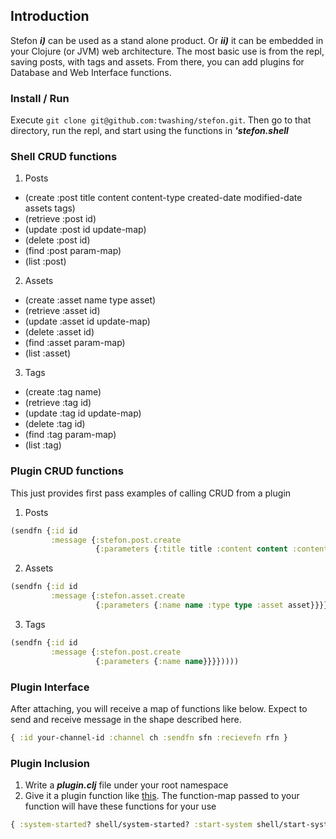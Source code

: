 ## Introduction 

Stefon ***i)*** can be used as a stand alone product. Or ***ii)*** it can be embedded in your Clojure (or JVM) web architecture. The most basic use is from the repl, saving posts, with tags and assets. From there, you can add plugins for Database and Web Interface functions.


### Install / Run 
Execute `git clone git@github.com:twashing/stefon.git`. Then go to that directory, run the repl, and start using the functions in ***'stefon.shell***


### Shell CRUD functions
1. Posts
  * (create :post title content content-type created-date modified-date assets tags)
  * (retrieve :post id)
  * (update :post id update-map)
  * (delete :post id)
  * (find :post param-map)
  * (list :post)
2. Assets
  * (create :asset name type asset)
  * (retrieve :asset id)
  * (update :asset id update-map)
  * (delete :asset id)
  * (find :asset param-map)
  * (list :asset)
3. Tags
  * (create :tag name)
  * (retrieve :tag id)
  * (update :tag id update-map)
  * (delete :tag id)
  * (find :tag param-map)
  * (list :tag)


### Plugin CRUD functions

This just provides first pass examples of calling CRUD from a plugin

1. Posts

```clojure
(sendfn {:id id
         :message {:stefon.post.create
                   {:parameters {:title title :content content :content-type content-type :created-date cdate :modified-date mdate :assets [] :tags []}}}}))))
```

2. Assets

```clojure
(sendfn {:id id
         :message {:stefon.asset.create
                   {:parameters {:name name :type type :asset asset}}}}))))
```

3. Tags

```clojure
(sendfn {:id id
         :message {:stefon.post.create
                   {:parameters {:name name}}}}))))
```


### Plugin Interface
After attaching, you will receive a map of functions like below. Expect to send and receive message in the shape described here. 
```clojure
{ :id your-channel-id :channel ch :sendfn sfn :recievefn rfn }
```

### Plugin Inclusion 
1. Write a ***plugin.clj*** file under your root namespace 
2. Give it a plugin function like [this](https://github.com/stefonweblog/stefon-datomic/blob/master/src/stefon_datomic/plugin.clj#l249). The function-map passed to your function will have these functions for your use 

```clojure
{ :system-started? shell/system-started? :start-system shell/start-system :attach-plugin shell/attach-plugin }
```


